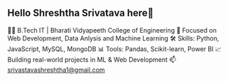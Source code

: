 ## Hello Shreshtha Srivatava here👋
👩‍💻 B.Tech IT | Bharati Vidyapeeth College of Engineering
💼 Focused on Web Development, Data Anlysis and Machine Learning
🛠️ Skills: Python, JavaScript, MySQL, MongoDB
📊 Tools: Pandas, Scikit-learn, Power BI
📈 Building real-world projects in ML & Web Development 
📫 srivastavashreshtha1@gmail.com

<!--
**Shreshtha9/Shreshtha9** is a ✨ _special_ ✨ repository because its `README.md` (this file) appears on your GitHub profile.

Here are some ideas to get you started:

- 🔭 I’m currently working on ...
- 🌱 I’m currently learning ...
- 👯 I’m looking to collaborate on ...
- 🤔 I’m looking for help with ...
- 💬 Ask me about ...
- 📫 How to reach me: ...
- 😄 Pronouns: ...
- ⚡ Fun fact: ...
-->
